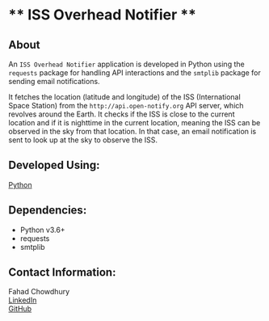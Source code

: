 # ** ISS Overhead Notifier **

## About
An `ISS Overhead Notifier` application is developed in Python using the `requests` package for handling API interactions and the `smtplib` package for sending email notifications.

It fetches the location (latitude and longitude) of the ISS (International Space Station) from the `http://api.open-notify.org` API server, which revolves around the Earth. It checks if the ISS is close to the current location and if it is nighttime in the current location, meaning the ISS can be observed in the sky from that location. In that case, an email notification is sent to look up at the sky to observe the ISS.

## Developed Using:
[Python](https://www.python.org/)

## Dependencies:
- Python v3.6+
- requests
- smtplib


## Contact Information:
Fahad Chowdhury\
[LinkedIn](https://www.linkedin.com/in/fahad-chowdhury-fi)\
[GitHub](https://github.com/Fahad-Chowdhury)
